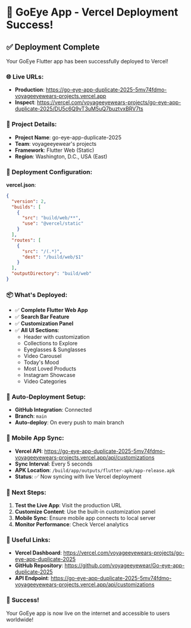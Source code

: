 # 🚀 GoEye App - Vercel Deployment Success!

## ✅ **Deployment Complete**

Your GoEye Flutter app has been successfully deployed to Vercel!

### 🌐 **Live URLs**:

- **Production**: https://go-eye-app-duplicate-2025-5mv74fdmo-voyageeyewears-projects.vercel.app
- **Inspect**: https://vercel.com/voyageeyewears-projects/go-eye-app-duplicate-2025/DU5c6Q9vT3uM5uQ7buztvxBRV7ts

### 📁 **Project Details**:
- **Project Name**: go-eye-app-duplicate-2025
- **Team**: voyageeyewear's projects
- **Framework**: Flutter Web (Static)
- **Region**: Washington, D.C., USA (East)

### 🔧 **Deployment Configuration**:

**vercel.json**:
```json
{
  "version": 2,
  "builds": [
    {
      "src": "build/web/**",
      "use": "@vercel/static"
    }
  ],
  "routes": [
    {
      "src": "/(.*)",
      "dest": "/build/web/$1"
    }
  ],
  "outputDirectory": "build/web"
}
```

### 📦 **What's Deployed**:
- ✅ **Complete Flutter Web App**
- ✅ **Search Bar Feature**
- ✅ **Customization Panel**
- ✅ **All UI Sections**:
  - Header with customization
  - Collections to Explore
  - Eyeglasses & Sunglasses
  - Video Carousel
  - Today's Mood
  - Most Loved Products
  - Instagram Showcase
  - Video Categories

### 🔄 **Auto-Deployment Setup**:
- **GitHub Integration**: Connected
- **Branch**: `main`
- **Auto-deploy**: On every push to main branch

### 📱 **Mobile App Sync**:
- **Vercel API**: https://go-eye-app-duplicate-2025-5mv74fdmo-voyageeyewears-projects.vercel.app/api/customizations
- **Sync Interval**: Every 5 seconds
- **APK Location**: `/build/app/outputs/flutter-apk/app-release.apk`
- **Status**: ✅ Now syncing with live Vercel deployment

### 🎯 **Next Steps**:

1. **Test the Live App**: Visit the production URL
2. **Customize Content**: Use the built-in customization panel
3. **Mobile Sync**: Ensure mobile app connects to local server
4. **Monitor Performance**: Check Vercel analytics

### 🔗 **Useful Links**:
- **Vercel Dashboard**: https://vercel.com/voyageeyewears-projects/go-eye-app-duplicate-2025
- **GitHub Repository**: https://github.com/voyageeyewear/Go-eye-app-duplicate-2025
- **API Endpoint**: https://go-eye-app-duplicate-2025-5mv74fdmo-voyageeyewears-projects.vercel.app/api/customizations

### 🎉 **Success!**
Your GoEye app is now live on the internet and accessible to users worldwide!
